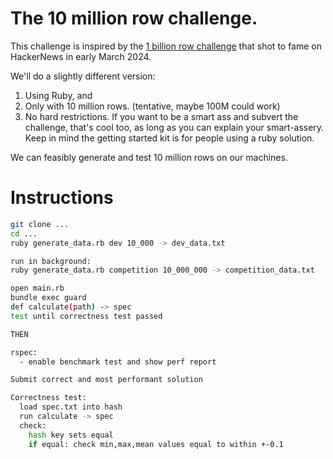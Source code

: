 # The 10 million row challenge.
This challenge is inspired by the [1 billion row challenge](https://1brc.dev/) that shot to fame on HackerNews in early March 2024.

We'll do a slightly different version:
1. Using Ruby, and
2. Only with 10 million rows. (tentative, maybe 100M could work)
3. No hard restrictions. If you want to be a smart ass and subvert the challenge, that's cool too, as long as you can explain your smart-assery. Keep in mind the getting started kit is for people using a ruby solution.

We can feasibly generate and test 10 million rows on our machines.

# Instructions

```bash
git clone ...
cd ...
ruby generate_data.rb dev 10_000 -> dev_data.txt

run in background:
ruby generate_data.rb competition 10_000_000 -> competition_data.txt

open main.rb
bundle exec guard
def calculate(path) -> spec
test until correctness test passed

THEN

rspec:
  - enable benchmark test and show perf report

Submit correct and most performant solution

Correctness test:
  load spec.txt into hash
  run calculate -> spec
  check:
    hash key sets equal
    if equal: check min,max,mean values equal to within +-0.1
```
